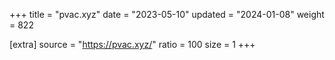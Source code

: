+++
title = "pvac.xyz"
date = "2023-05-10"
updated = "2024-01-08"
weight = 822

[extra]
source = "https://pvac.xyz/"
ratio = 100
size = 1
+++
